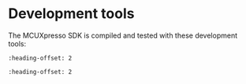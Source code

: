 # Development tools

The MCUXpresso SDK is compiled and tested with these development tools:

```{include} ../../../../release/commonrn/topics/development_tools_mcuxpresso.md
:heading-offset: 2
```

```{include} ../../../../release/commonrn/topics/development_tools_armgcc.md
:heading-offset: 2
```
